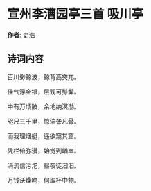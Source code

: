 # 宣州李漕园亭三首 吸川亭

**作者**: 史浩

## 诗词内容

百川缈鲸波，鲸背高突兀。

佳气浮金银，层观可髣髴。

中有万顷陂，余地纳溟渤。

咫尺三千里，惊湍詟凡骨。

而我理烟艇，遥欲窥其窟。

凭栏俯弥漫，始觉到崷崒。

涓流信污沱，昼夜徒汩汩。

万钱沃燥吻，何取杯中物。

